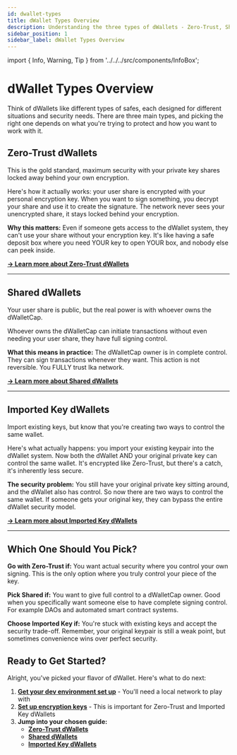 ```yaml
---
id: dwallet-types
title: dWallet Types Overview
description: Understanding the three types of dWallets - Zero-Trust, Shared, and Imported - their security models and use cases
sidebar_position: 1
sidebar_label: dWallet Types Overview
---
```


import { Info, Warning, Tip } from '../../../src/components/InfoBox';

# dWallet Types Overview

Think of dWallets like different types of safes, each designed for different situations and security needs. There are three main types, and picking the right one depends on what you're trying to protect and how you want to work with it.

## Zero-Trust dWallets

<Tip title="Fort Knox Level Security">
This is the gold standard, maximum security with your private key shares locked away behind your own encryption.
</Tip>

Here's how it actually works: your user share is encrypted with your personal encryption key. When you want to sign something, you decrypt your share and use it to create the signature. The network never sees your unencrypted share, it stays locked behind your encryption.

**Why this matters:**
Even if someone gets access to the dWallet system, they can't use your share without your encryption key. It's like having a safe deposit box where you need YOUR key to open YOUR box, and nobody else can peek inside.

**[→ Learn more about Zero-Trust dWallets](./zero-trust)**

---

## Shared dWallets

<Info title="Cap Owner Controls Everything">
Your user share is public, but the real power is with whoever owns the dWalletCap.
</Info>

Whoever owns the dWalletCap can initiate transactions without even needing your user share, they have full signing control.

**What this means in practice:**
The dWalletCap owner is in complete control. They can sign transactions whenever they want. This action is not reversible. You FULLY trust Ika network.

**[→ Learn more about Shared dWallets](./shared)**

---

## Imported Key dWallets

<Warning title="Security Trade-off">
Import existing keys, but know that you're creating two ways to control the same wallet.
</Warning>

Here's what actually happens: you import your existing keypair into the dWallet system. Now both the dWallet AND your original private key can control the same wallet. It's encrypted like Zero-Trust, but there's a catch, it's inherently less secure.

**The security problem:**
You still have your original private key sitting around, and the dWallet also has control. So now there are two ways to control the same wallet. If someone gets your original key, they can bypass the entire dWallet security model.

**[→ Learn more about Imported Key dWallets](./imported)**

---

## Which One Should You Pick?

**Go with Zero-Trust if:**
You want actual security where you control your own signing. This is the only option where you truly control your piece of the key.

**Pick Shared if:**
You want to give full control to a dWalletCap owner. Good when you specifically want someone else to have complete signing control. For example DAOs and automated smart contract systems.

**Choose Imported Key if:**
You're stuck with existing keys and accept the security trade-off. Remember, your original keypair is still a weak point, but sometimes convenience wins over perfect security.

## Ready to Get Started?

Alright, you've picked your flavor of dWallet. Here's what to do next:

1. **[Get your dev environment set up](../setup-localnet.md)** - You'll need a local network to play with
2. **[Set up encryption keys](../user-share-encryption-keys.md)** - This is important for Zero-Trust and Imported Key dWallets
3. **Jump into your chosen guide:**
   - **[Zero-Trust dWallets](./zero-trust)**
   - **[Shared dWallets](./shared)**
   - **[Imported Key dWallets](./imported)**
